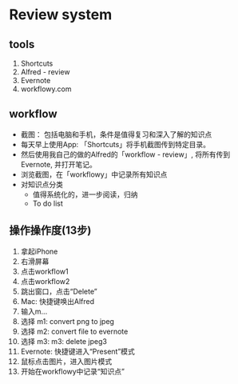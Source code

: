 # Review system

## tools

1. Shortcuts 
1. Alfred - review 
1. Evernote 
1. workflowy.com 


## workflow 

* 截图： 包括电脑和手机，条件是值得复习和深入了解的知识点
* 每天早上使用App: 「Shortcuts」将手机截图传到特定目录。
* 然后使用我自己的做的Alfred的「workflow - review」, 将所有传到Evernote, 并打开笔记。
* 浏览截图，在「workflowy」中记录所有知识点
* 对知识点分类
	* 值得系统化的，进一步阅读，归纳
	* To do list

## 操作操作度(13步)

1. 拿起iPhone
1. 右滑屏幕
1. 点击workflow1
1. 点击workflow2
1. 跳出窗口，点击“Delete”
1. Mac: 快捷键唤出Alfred
1. 输入m...
1. 选择 m1: convert png to jpeg
1. 选择 m2: convert file to evernote
1. 选择 m3: m3: delete jpeg3
1. Evernote: 快捷键进入“Present”模式
1. 鼠标点击图片，进入图片模式
1. 开始在workflowy中记录“知识点”